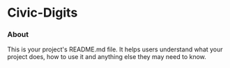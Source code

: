 Civic-Digits
============

### About

This is your project's README.md file. It helps users understand what your
project does, how to use it and anything else they may need to know.